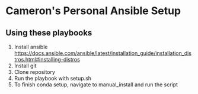 # Cameron's Personal Ansible Setup

## Using these playbooks
1. Install ansible https://docs.ansible.com/ansible/latest/installation_guide/installation_distros.html#installing-distros
2. Install git
3. Clone repository
4. Run the playbook with setup.sh
5. To finish conda setup, navigate to manual_install and run the script

